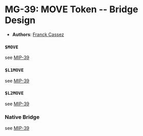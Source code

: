 # MG-39:  MOVE Token -- Bridge Design
- **Authors**: [Franck Cassez](mailto:franck.cassez@movementlabs.xyz)


### `$MOVE`

see [MIP-39](../../MIP/mip-39/README.mde)


### `$L1MOVE`

see [MIP-39](../../MIP/mip-39/README.mde)


### `$L2MOVE`

see [MIP-39](../../MIP/mip-39/README.mde)

### Native Bridge

see [MIP-39](../../MIP/mip-39/README.mde)
